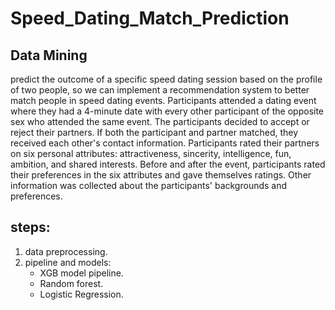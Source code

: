 # Speed_Dating_Match_Prediction
## Data Mining
predict the outcome of a specific speed dating session based on the profile of two people, so we can implement a recommendation system to better match people in speed dating events. Participants attended a dating event where they had a 4-minute date with every other participant of the opposite sex who attended the same event. The participants decided to accept or reject their partners. If both the participant and partner matched, they received each other's contact information. Participants rated their partners on six personal attributes: attractiveness, sincerity, intelligence, fun, ambition, and shared interests. Before and after the event, participants rated their preferences in the six attributes and gave themselves ratings. Other information was collected about the participants' backgrounds and preferences.

## steps:
1. data preprocessing.
2. pipeline and models:
    - XGB model pipeline.
    - Random forest.
    - Logistic Regression.
